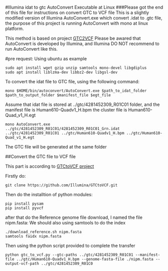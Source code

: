 #Illumina idat to gtc AutoConvert Executable at Linux 
###Please got the end of this file for instructions on convert GTC to VCF file 
This is a slightly modified version of Illumina AutoConvert.exe which convert .idat to .gtc file, the purpose of this project is running AutoConvert with mono at linux platform. 

This method is based on project <a href="https://support.illumina.com/downloads.html">GTC2VCF</a>
Please be awared that AutoConvert is developed by Illumina, and Illumina DO NOT recommend to run AutoConvert like this.

#pre request:
Using ubuntu as example
```
sudo apt install wget gzip unzip samtools mono-devel libgdiplus
sudo apt install liblzma-dev libbz2-dev libgsl-dev 
```
To convert the idat file to GTC file, using the following command:
```
mono $HOME/bin/autoconvert/AutoConvert.exe $path_to_idat_folder $path_to_output_folder $manifest_file $egt_file
```
Assume that idat file is stored at ../gtc/4281452309_R01C01 folder, and the manifest file is Human610-Quadv1_H.bpm the cluster file is Human610-Quad_v1_H.egt

```
mono AutoConvert.exe ../gtc/4281452309_R01C01/4281452309_R01C01_Grn.idat ../gtc/4281452309_R01C01 ../gtc/Human610-Quadv1_H.bpm ../gtc/Human610-Quad_v1_H.egt
```
The GTC file will be generated at the same folder 

##Convert the GTC file to VCF file

This part is according to <a href="">GTCtoVCF project</a>  

Firstly do:

```
git clone https://github.com/Illumina/GTCtoVCF.git
```
Then do the installtion of python modules:

```
pip install pysam
pip install pyvcf

```
after that do the Reference genome file download, I named the file nipm.fasta:
We should also using samtools to do the index
```
./download_reference.sh nipm.fasta
samtools faidx nipm.fasta
```
Then using the python script provided to complete the transfer
```
python gtc_to_vcf.py --gtc-paths ../gtc/4281452309_R01C01 --manifest-file ../gtc/Human610-Quadv1_H.bpm --genome-fasta-file ./nipm.fasta --output-vcf-path ../gtc/4281452309_R01C0

```

